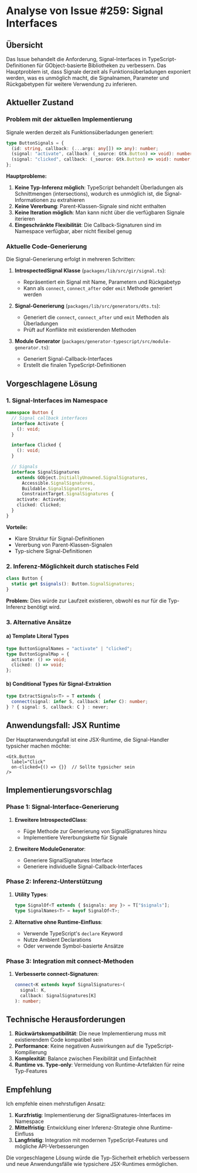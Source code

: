 # Analyse von Issue #259: Signal Interfaces

## Übersicht

Das Issue behandelt die Anforderung, Signal-Interfaces in TypeScript-Definitionen für GObject-basierte Bibliotheken zu verbessern. Das Hauptproblem ist, dass Signale derzeit als Funktionsüberladungen exponiert werden, was es unmöglich macht, die Signalnamen, Parameter und Rückgabetypen für weitere Verwendung zu inferieren.

## Aktueller Zustand

### Problem mit der aktuellen Implementierung

Signale werden derzeit als Funktionsüberladungen generiert:

```typescript
type ButtonSignals = {
  (id: string, callback: (...args: any[]) => any): number;
  (signal: "activate", callback: (_source: Gtk.Button) => void): number;
  (signal: "clicked", callback: (_source: Gtk.Button) => void): number;
};
```

**Hauptprobleme:**
1. **Keine Typ-Inferenz möglich**: TypeScript behandelt Überladungen als Schnittmengen (intersections), wodurch es unmöglich ist, die Signal-Informationen zu extrahieren
2. **Keine Vererbung**: Parent-Klassen-Signale sind nicht enthalten
3. **Keine Iteration möglich**: Man kann nicht über die verfügbaren Signale iterieren
4. **Eingeschränkte Flexibilität**: Die Callback-Signaturen sind im Namespace verfügbar, aber nicht flexibel genug

### Aktuelle Code-Generierung

Die Signal-Generierung erfolgt in mehreren Schritten:

1. **IntrospectedSignal Klasse** (`packages/lib/src/gir/signal.ts`):
   - Repräsentiert ein Signal mit Name, Parametern und Rückgabetyp
   - Kann als `connect`, `connect_after` oder `emit` Methode generiert werden

2. **Signal-Generierung** (`packages/lib/src/generators/dts.ts`):
   - Generiert die `connect`, `connect_after` und `emit` Methoden als Überladungen
   - Prüft auf Konflikte mit existierenden Methoden

3. **Module Generator** (`packages/generator-typescript/src/module-generator.ts`):
   - Generiert Signal-Callback-Interfaces
   - Erstellt die finalen TypeScript-Definitionen

## Vorgeschlagene Lösung

### 1. Signal-Interfaces im Namespace

```typescript
namespace Button {
  // Signal callback interfaces
  interface Activate {
    (): void;
  }

  interface Clicked {
    (): void;
  }

  // Signals
  interface SignalSignatures
    extends GObject.InitiallyUnowned.SignalSignatures,
      Accessible.SignalSignatures,
      Buildable.SignalSignatures,
      ConstraintTarget.SignalSignatures {
    activate: Activate;
    clicked: Clicked;
  }
}
```

**Vorteile:**
- Klare Struktur für Signal-Definitionen
- Vererbung von Parent-Klassen-Signalen
- Typ-sichere Signal-Definitionen

### 2. Inferenz-Möglichkeit durch statisches Feld

```typescript
class Button {
  static get $signals(): Button.SignalSignatures;
}
```

**Problem:** Dies würde zur Laufzeit existieren, obwohl es nur für die Typ-Inferenz benötigt wird.

### 3. Alternative Ansätze

#### a) Template Literal Types
```typescript
type ButtonSignalNames = "activate" | "clicked";
type ButtonSignalMap = {
  activate: () => void;
  clicked: () => void;
};
```

#### b) Conditional Types für Signal-Extraktion
```typescript
type ExtractSignals<T> = T extends {
  connect(signal: infer S, callback: infer C): number;
} ? { signal: S, callback: C } : never;
```

## Anwendungsfall: JSX Runtime

Der Hauptanwendungsfall ist eine JSX-Runtime, die Signal-Handler typsicher machen möchte:

```tsx
<Gtk.Button
  label="Click"
  on-clicked={() => {}}  // Sollte typsicher sein
/>
```

## Implementierungsvorschlag

### Phase 1: Signal-Interface-Generierung

1. **Erweitere IntrospectedClass**:
   - Füge Methode zur Generierung von SignalSignatures hinzu
   - Implementiere Vererbungskette für Signale

2. **Erweitere ModuleGenerator**:
   - Generiere SignalSignatures Interface
   - Generiere individuelle Signal-Callback-Interfaces

### Phase 2: Inferenz-Unterstützung

1. **Utility Types**:
   ```typescript
   type SignalOf<T extends { $signals: any }> = T["$signals"];
   type SignalNames<T> = keyof SignalOf<T>;
   ```

2. **Alternative ohne Runtime-Einfluss**:
   - Verwende TypeScript's `declare` Keyword
   - Nutze Ambient Declarations
   - Oder verwende Symbol-basierte Ansätze

### Phase 3: Integration mit connect-Methoden

1. **Verbesserte connect-Signaturen**:
   ```typescript
   connect<K extends keyof SignalSignatures>(
     signal: K,
     callback: SignalSignatures[K]
   ): number;
   ```

## Technische Herausforderungen

1. **Rückwärtskompatibilität**: Die neue Implementierung muss mit existierendem Code kompatibel sein
2. **Performance**: Keine negativen Auswirkungen auf die TypeScript-Kompilierung
3. **Komplexität**: Balance zwischen Flexibilität und Einfachheit
4. **Runtime vs. Type-only**: Vermeidung von Runtime-Artefakten für reine Typ-Features

## Empfehlung

Ich empfehle einen mehrstufigen Ansatz:

1. **Kurzfristig**: Implementierung der SignalSignatures-Interfaces im Namespace
2. **Mittelfristig**: Entwicklung einer Inferenz-Strategie ohne Runtime-Einfluss
3. **Langfristig**: Integration mit modernen TypeScript-Features und mögliche API-Verbesserungen

Die vorgeschlagene Lösung würde die Typ-Sicherheit erheblich verbessern und neue Anwendungsfälle wie typsichere JSX-Runtimes ermöglichen.